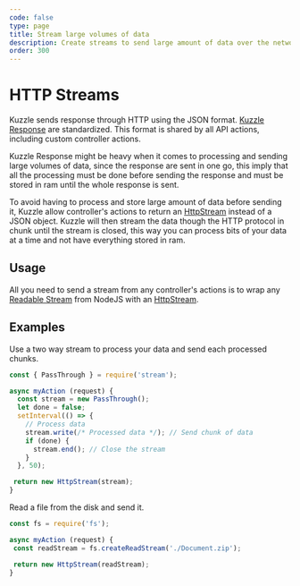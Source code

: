 ```yaml
---
code: false
type: page
title: Stream large volumes of data
description: Create streams to send large amount of data over the network
order: 300
---
```


# HTTP Streams <SinceBadge version="auto-version" />

Kuzzle sends response through HTTP using the JSON format.
[Kuzzle Response](/core/2/guides/main-concepts/api#response-format) are standardized. This format is shared by all API actions, including custom controller actions.

Kuzzle Response might be heavy when it comes to processing and sending large volumes of data, since the response are sent in one go,
this imply that all the processing must be done before sending the response and must be stored in ram until the whole response is sent.

To avoid having to process and store large amount of data before sending it, Kuzzle allow controller's actions to return an [HttpStream](/core/2/framework/classes/http-stream) instead
of a JSON object.
Kuzzle will then stream the data though the HTTP protocol in chunk until the stream is closed, this way you can process bits of your data at a time
and not have everything stored in ram.

## Usage

All you need to send a stream from any controller's actions is to wrap any [Readable Stream](https://nodejs.org/docs/latest-v14.x/api/stream.html#stream_class_stream_readable)
from NodeJS with an [HttpStream](/core/2/framework/classes/http-stream).

## Examples

Use a two way stream to process your data and send each processed chunks.
```js
const { PassThrough } = require('stream');

async myAction (request) {
  const stream = new PassThrough();
  let done = false;
  setInterval(() => {
    // Process data
    stream.write(/* Processed data */); // Send chunk of data
    if (done) {
      stream.end(); // Close the stream
    }
  }, 50);

 return new HttpStream(stream);
}
```

Read a file from the disk and send it.
```js
const fs = require('fs');

async myAction (request) {
 const readStream = fs.createReadStream('./Document.zip');

 return new HttpStream(readStream);
}
```